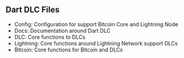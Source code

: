 ## Dart DLC Files

- Config: Configuration for support Bitcoin Core and Lightning Node
- Docs: Documentation around Dart DLC
- DLC: Core functions to DLCs
- Lightning: Core functions around Lightning Network support DLCs
- Bitcoin: Core functions for Bitcoin and DLCs
